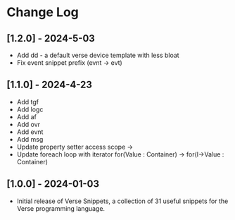 # Change Log

## [1.2.0] - 2024-5-03

- Add dd - a default verse device template with less bloat
- Fix event snippet prefix (evnt -> evt)

## [1.1.0] - 2024-4-23

- Add tgf
- Add logc
- Add af
- Add ovr
- Add evnt
- Add msg
- Update property setter access scope <private> -> <public>
- Update foreach loop with iterator for(Value : Container) -> for(I->Value : Container)

## [1.0.0] - 2024-01-03

- Initial release of Verse Snippets, a collection of 31 useful snippets for the Verse programming language.
